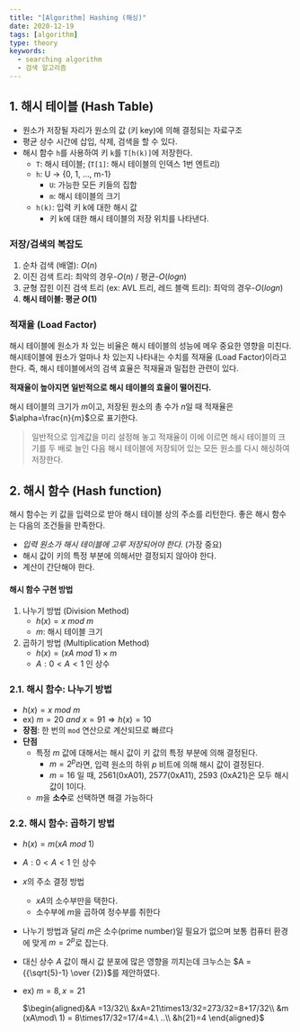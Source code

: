 ```yaml
---
title: "[Algorithm] Hashing (해싱)"
date: 2020-12-19
tags: [algorithm]
type: theory
keywords: 
  - searching algorithm
  - 검색 알고리즘
---
```



## 1. 해시 테이블 (Hash Table)

- 원소가 저장될 자리가 원소의 값 (키 key)에 의해 결정되는 자료구조
- 평균 상수 시간에 삽입, 삭제, 검색을 할 수 있다.
- 해시 함수 `h`를 사용하여 키 `k`를 `T[h(k)]`에 저장한다.
  - `T`: 해시 테이블; (`T[1]`: 해시 테이블의 인덱스 1번 엔트리)
  - `h`: U → {0, 1, ..., m-1}
    - `U`: 가능한 모든 키들의 집합
    - `m`: 해시 테이블의 크기
  - `h(k)`: 입력 키 k에 대한 해시 값
    - 키 k에 대한 해시 테이블의 저장 위치를 나타낸다.

### 저장/검색의 복잡도

1. 순차 검색 (배열): $O(n)$
2. 이진 검색 트리: 최악의 경우-$O(n)$ / 평균-$O(logn)$
3. 균형 잡힌 이진 검색 트리 (ex: AVL 트리, 레드 블랙 트리): 최악의 경우-$O(logn)$
4. **해시 테이블: 평균 $O(1)$**


### 적재율 (Load Factor)

해시 테이블에 원소가 차 있는 비율은 해시 테이블의 성능에 메우 중요한 영향을 미친다. 해시테이블에 원소가 얼마나 차 있는지 나타내는 수치를 적재율 (Load Factor)이라고 한다. 
즉, 해시 테이블에서의 검색 효율은 적재율과 밀접한 관련이 있다.

**적재율이 높아지면 일반적으로 해시 테이블의 효율이 떨어진다.**

해시 테이블의 크기가 $m$이고, 저장된 원소의 총 수가 $n$일 때 적재율은 $\alpha=\frac{n}{m}$으로 표기한다.


> 일반적으로 임계값을 미리 설정해 놓고 적재율이 이에 이르면 해시 테이블의 크기를 두 배로 늘인 다음 해시 테이블에 저장되어 있는 모든 원소를 다시 해싱하여 저장한다.


## 2. 해시 함수 (Hash function)

해시 함수는 키 값을 입력으로 받아 해시 테이블 상의 주소를 리턴한다.
좋은 해시 함수는 다음의 조건들을 만족한다.

- *입력 원소가 해시 테이블에 고루 저장되어야 한다.* (가장 중요)
- 해시 값이 키의 특정 부분에 의해서만 결정되지 않아야 한다.
- 계산이 간단해야 한다.

#### 해시 함수 구현 방법

1. 나누기 방법 (Division Method)
    - $h(x) = x\ mod\ m$
    - $m$: 해시 테이블 크기
2. 곱하기 방법 (Multiplication Method)
    - $h(x) = (xA\ mod\ 1) \times m$
    - $A: 0 < A < 1$ 인 상수 


### 2.1. 해시 함수: 나누기 방법
- $h(x) = x\ mod\ m$
- ex) $m = 20\ and\ x = 91 ⇒ h(x)=10$
- **장점**: 한 번의 `mod` 연산으로 계산되므로 빠르다
- **단점**
  - 특정 $m$ 값에 대해서는 해시 값이 키 값의 특정 부분에 의해 결정된다.
    - $m=2^p$라면, 입력 원소의 하위 $p$ 비트에 의해 해시 값이 결정된다.
    - $m=16$ 일 때, 2561(0xA01), 2577(0xA11), 2593 (0xA21)은 모두 해시 값이 1이다.
  - $m$을 **소수**로 선택하면 해결 가능하다

### 2.2. 해시 함수: 곱하기 방법
- $h(x) = m(xA\ mod\ 1)$
- $A: 0 < A < 1$ 인 상수
- $x$의 주소 결정 방법  
  - $xA$의 소수부만을 택한다.
  - 소수부에 $m$을 곱하여 정수부를 취한다
- 나누기 방법과 달리 $m$은 소수(prime number)일 필요가 없으며 보통 컴퓨터 환경에 맞게 $m=2^p$로 잡는다.
- 대신 상수 $A$ 값이 해시 값 분포에 많은 영향을 끼치는데 크누스는 $A = {{\sqrt{5}-1} \over {2}}$를 제안하였다.
- ex) $m=8, x=21$

  $\begin{aligned}&A =13/32\\ &xA=21\times13/32=273/32=8+17/32\\  &m (xA\mod\ 1) = 8\times17/32=17/4=4.\ ..\\ &h(21)=4  \end{aligned}$

